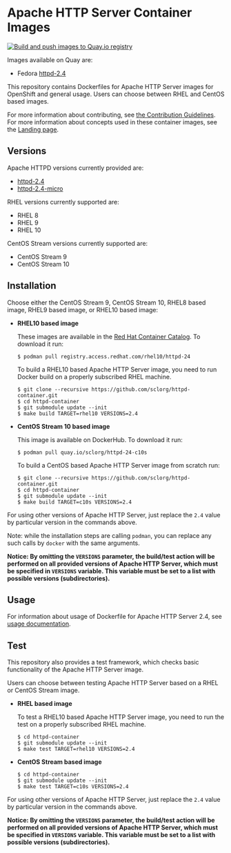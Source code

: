 Apache HTTP Server Container Images
===================================

[![Build and push images to Quay.io registry](https://github.com/sclorg/httpd-container/actions/workflows/build-and-push.yml/badge.svg)](https://github.com/sclorg/httpd-container/actions/workflows/build-and-push.yml)

Images available on Quay are:
* Fedora [httpd-2.4](https://quay.io/repository/fedora/httpd-24)

This repository contains Dockerfiles for Apache HTTP Server images for OpenShift and general usage.
Users can choose between RHEL and CentOS based images.

For more information about contributing, see
[the Contribution Guidelines](https://github.com/sclorg/welcome/blob/master/contribution.md).
For more information about concepts used in these container images, see the
[Landing page](https://github.com/sclorg/welcome).


Versions
--------
Apache HTTPD versions currently provided are:
* [httpd-2.4](2.4)
* [httpd-2.4-micro](2.4-micro)

RHEL versions currently supported are:
* RHEL 8
* RHEL 9
* RHEL 10

CentOS Stream versions currently supported are:
* CentOS Stream 9
* CentOS Stream 10


Installation
------------
Choose either the CentOS Stream 9, CentOS Stream 10, RHEL8 based image, RHEL9 based image, or RHEL10 based image:

*  **RHEL10 based image**

    These images are available in the [Red Hat Container Catalog](https://catalog.redhat.com/software/containers/ubi8/httpd-24/6065b844aee24f523c207943?architecture=amd64&image=6660528072b80acc3c2193f3&container-tabs=overview).
    To download it run:

    ```
    $ podman pull registry.access.redhat.com/rhel10/httpd-24
    ```

    To build a RHEL10 based Apache HTTP Server image, you need to run Docker build on a properly
    subscribed RHEL machine.

    ```
    $ git clone --recursive https://github.com/sclorg/httpd-container.git
    $ cd httpd-container
    $ git submodule update --init
    $ make build TARGET=rhel10 VERSIONS=2.4
    ```

*  **CentOS Stream 10 based image**

    This image is available on DockerHub. To download it run:

    ```
    $ podman pull quay.io/sclorg/httpd-24-c10s
    ```

    To build a CentOS based Apache HTTP Server image from scratch run:

    ```
    $ git clone --recursive https://github.com/sclorg/httpd-container.git
    $ cd httpd-container
    $ git submodule update --init
    $ make build TARGET=c10s VERSIONS=2.4
    ```

For using other versions of Apache HTTP Server, just replace the `2.4` value by particular version
in the commands above.

Note: while the installation steps are calling `podman`, you can replace any such calls by `docker` with the same arguments.

**Notice: By omitting the `VERSIONS` parameter, the build/test action will be performed
on all provided versions of Apache HTTP Server, which must be specified in  `VERSIONS` variable.
This variable must be set to a list with possible versions (subdirectories).**


Usage
-----

For information about usage of Dockerfile for Apache HTTP Server 2.4,
see [usage documentation](2.4).


Test
----

This repository also provides a test framework, which checks basic functionality
of the Apache HTTP Server image.

Users can choose between testing Apache HTTP Server based on a RHEL or CentOS Stream image.

*  **RHEL based image**

    To test a RHEL10 based Apache HTTP Server image, you need to run the test on a properly
    subscribed RHEL machine.

    ```
    $ cd httpd-container
    $ git submodule update --init
    $ make test TARGET=rhel10 VERSIONS=2.4
    ```

*  **CentOS Stream based image**

    ```
    $ cd httpd-container
    $ git submodule update --init
    $ make test TARGET=c10s VERSIONS=2.4
    ```

For using other versions of Apache HTTP Server, just replace the `2.4` value by particular version
in the commands above.

**Notice: By omitting the `VERSIONS` parameter, the build/test action will be performed
on all provided versions of Apache HTTP Server, which must be specified in  `VERSIONS` variable.
This variable must be set to a list with possible versions (subdirectories).**


